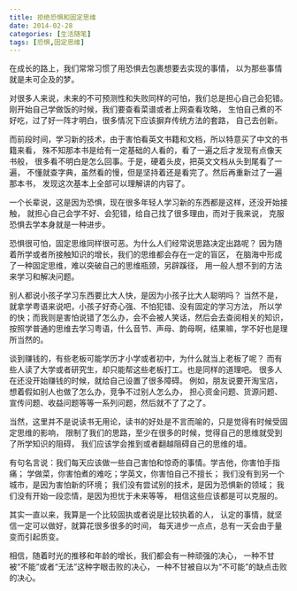 ```yaml
---
title: 拒绝恐惧和固定思维
date: 2014-02-28
categories: [生活随笔]
tags: [恐惧,固定思维]
---
```


在成长的路上，我们常常习惯了用恐惧去包裹想要去实现的事情，
以为那些事情就是未可企及的梦。

对很多人来说，未来的不可预测性和失败同样的可怕，我们总是担心自己会犯错。
刚开始自己学做饭的时候，我们要查看菜谱或者上网查看攻略，
生怕自己煮的不好吃，过了好一阵才明白，很多情况下应该摒弃传统方法的套路，
自己去创新。

而前段时间，学习新的技术，由于害怕看英文书籍和文档，所以特意买了中文的书籍来看，
殊不知那本书是给有一定基础的人看的，看了一遍之后才发现有点像天书般，
很多看不明白是怎么回事。于是，硬着头皮，把英文文档从头到尾看了一遍，
不懂就查字典，虽然看的慢，但是坚持着还是看完了。然后再重新过了一遍那本书，
发现这次基本上全部可以理解讲的内容了。

一个长辈说，这是因为恐惧，现在很多年轻人学习新的东西都是这样，还没开始接触，
就担心自己会学不好、会犯错，给自己找了很多理由，而对于我来说，
克服恐惧去学本身就是一种进步。

恐惧很可怕，固定思维同样很可恶。为什么人们经常说思路决定出路呢？
因为随着所学或者所接触知识的增长，我们的思维都会存在一定的盲区，
在脑海中形成了一种固定思维，难以突破自己的思维瓶颈，另辟蹊径，
用一般人想不到的方法来学习和解决问题。

别人都说小孩子学习东西要比大人快，是因为小孩子比大人聪明吗？
当然不是，就拿学粤语来说吧，小孩子好奇心强、不怕犯错、没有固定的学习方法，
所以学的快；而我则是害怕说错了怎么办，会不会被人笑话，然后会去查阅相关的知识，
按照学普通的思维去学习粤语，什么音节、声母、韵母啊，结果嘛，学不好也是理所当然的。

谈到赚钱的，有些老板可能学历才小学或者初中，为什么就当上老板了呢？
而有些人读了大学或者研究生，却只能帮这些老板打工。也是同样的道理吧。
很多人在还没开始赚钱的时候，就给自己设置了很多障碍。
例如，朋友说要开淘宝店，想着假如别人也做了怎么办，竞争不过别人怎么办，
担心资金问题、货源问题、宣传问题、收益问题等等一系列问题，然后就不了了之了。

当然，这里并不是说读书无用论，读书的好处是不言而喻的，只是觉得有时候受固定思维的影响，
限制了我们的思路，至少在很多的时候，觉得自己的思维就受到了所学知识的阻碍，
我们应该学会推到或者翻越阻碍自己的思维的墙。

有句名言说：我们每天应该做一些自己害怕和惊奇的事情。学吉他，你害怕手指痛；
学做菜，你害怕煮的难吃；学英文，你害怕自己不擅长；
我们没有到另一个城市，是因为害怕新的环境；
我们没有尝试别的技术，是因为恐惧新的领域；
我们没有开始一段恋情，是因为担忧于未来等等，
相信这些应该都是可以克服的。

其实一直以来，我算是一个比较固执或者说是比较执着的人，
认定的事情，就坚信一定可以做好，就算花很多很多的时间，
每天进步一点点，总有一天会由于量变而引起质变。

相信，随着时光的推移和年龄的增长，我们都会有一种顽强的决心，
一种不甘被“不能”或者“无法”这种字眼击败的决心，
一种不甘被自以为“不可能”的缺点击败的决心。
